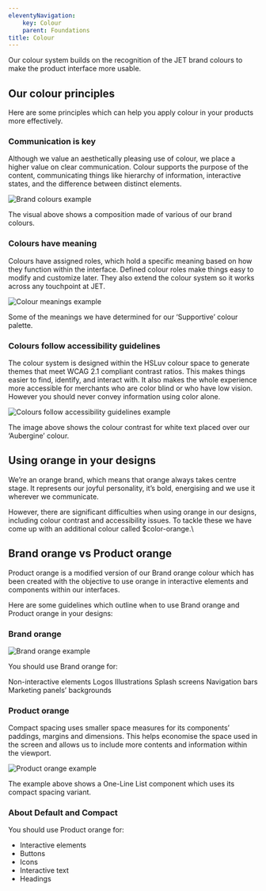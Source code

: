 ```yaml
---
eleventyNavigation:
    key: Colour
    parent: Foundations
title: Colour
---
```


Our colour system builds on the recognition of the JET brand colours to make the product interface more usable.

## Our colour principles

Here are some principles which can help you apply colour in your products more effectively.

### Communication is key

Although we value an aesthetically pleasing use of colour, we place a higher value on clear communication. Colour supports the purpose of the content, communicating things like hierarchy of information, interactive states, and the difference between distinct elements.

![Brand colours example](../../../../assets/img/foundations/colour/brand-colours.svg)

The visual above shows a composition made of various of our brand colours.

### Colours have meaning

Colours have assigned roles, which hold a specific meaning based on how they function within the interface. Defined colour roles make things easy to modify and customize later. They also extend the colour system so it works across any touchpoint at JET.

![Colour meanings example](../../../../assets/img/foundations/colour/colour-meaning.svg)

Some of the meanings we have determined for our ‘Supportive’ colour palette.

### Colours follow accessibility guidelines

The colour system is designed within the HSLuv colour space to generate themes that meet WCAG 2.1 compliant contrast ratios. This makes things easier to find, identify, and interact with. It also makes the whole experience more accessible for merchants who are color blind or who have low vision. However you should never convey information using color alone.

![Colours follow accessibility guidelines example](../../../../assets/img/foundations/colour/colour-accessibility.svg)

The image above shows the colour contrast for white text placed over our ‘Aubergine’ colour.

## Using orange in your designs

We’re an orange brand, which means that orange always takes centre stage. It represents our joyful personality, it’s bold, energising and we use it wherever we communicate.

However, there are significant difficulties when using orange in our designs, including colour contrast and accessibility issues. To tackle these we have come up with an additional colour called $color-orange.\

## Brand orange vs Product orange

Product orange is a modified version of our Brand orange colour which has been created with the objective to use orange in interactive elements and components within our interfaces.

Here are some guidelines which outline when to use Brand orange and Product orange in your designs:

### Brand orange

![Brand orange example](../../../../assets/img/foundations/colour/brand-orange.svg)

You should use Brand orange for:

Non-interactive elements
Logos
Illustrations
Splash screens
Navigation bars
Marketing panels’ backgrounds

### Product orange

Compact spacing uses smaller space measures for its components’ paddings, margins and dimensions. This helps economise the space used in the screen and allows us to include more contents and information within the viewport.

![Product orange example](../../../../assets/img/foundations/colour/product-orange.svg)

The example above shows a One-Line List component which uses its compact spacing variant.

### About Default and Compact

You should use Product orange for:
- Interactive elements
- Buttons
- Icons
- Interactive text
- Headings
